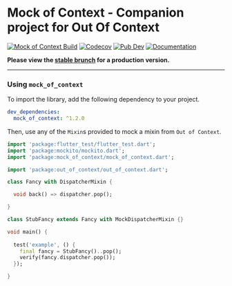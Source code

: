 # Mock of Context - Companion project for Out Of Context

[![Mock of Context Build](https://github.com/forus-labs/cauldron/workflows/Mock%20of%20Context%20Build/badge.svg)](https://github.com/forus-labs/cauldron/actions?query=workflow%3A%22Mock+of+Context+Build%22)
[![Codecov](https://codecov.io/gh/forus-labs/cauldron/branch/master/graph/badge.svg)](https://codecov.io/gh/forus-labs/cauldron)
[![Pub Dev](https://img.shields.io/pub/v/mock_of_context)](https://pub.dev/packages/mock_of_context)
[![Documentation](https://img.shields.io/badge/documentation-latest-brightgreen.svg)](https://pub.dev/documentation/mock_of_context/latest/)



**Please view the [stable brunch](https://github.com/forus-labs/cauldron/tree/stable/mock_of_context/) for a production version.**

***
### Using `mock_of_context`

To import the library, add the following dependency to your project.

```yaml
dev_dependencies:
  mock_of_context: ^1.2.0
```

Then, use any of the `Mixin`s provided to mock a mixin from `Out of Context`.
```dart
import 'package:flutter_test/flutter_test.dart';
import 'package:mockito/mockito.dart';
import 'package:mock_of_context/mock_of_context.dart';

import 'package:out_of_context/out_of_context.dart';

class Fancy with DispatcherMixin {

  void back() => dispatcher.pop();

}

class StubFancy extends Fancy with MockDispatcherMixin {}

void main() {
  
  test('example', () {
    final fancy = StubFancy()..pop();
    verify(fancy.dispatcher.pop());
  });

}
```
